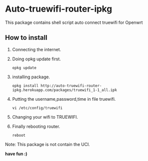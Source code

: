 Auto-truewifi-router-ipkg
=========================

This package contains shell script auto connect truewifi for Openwrt

How to install
--------------
1. Connecting the internet.

2. Doing opkg update first.
   ```shell
   opkg update
   ```

3. installing package.

   ```shell
   opkg install http://auto-truewifi-router-ipkg.herokuapp.com/packages/truewifi_1-1_all.ipk
   ```

4. Putting the username,password,time in file truewifi.
   ```shell
   vi /etc/config/truewifi
   ```
5. Changing your wifi to TRUEWIFI.

6. Finally rebooting router.
   ```shell
   reboot
   ```

Note: This package is not contain the UCI.

**have fun :)**
